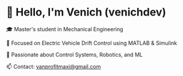 # 👋 Hello, I'm Venich (venichdev)

🎓 Master's student in Mechanical Engineering

🚗 Focused on Electric Vehicle Drift Control using MATLAB & Simulink

🤖 Passionate about Control Systems, Robotics, and ML

📫 Contact: vanprofitmaxi@gmail.com
